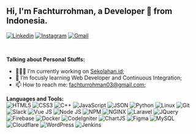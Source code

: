 <!-- Your title -->
## Hi, I'm Fachturrohman, a Developer 🚀 from Indonesia.

[![Linkedin](https://img.shields.io/badge/-LinkedIn-blue?style=flat&logo=Linkedin&logoColor=white)](https://www.linkedin.com/in/fachtur-rohman/)
[![Instagram](https://img.shields.io/badge/-Instagram-c13584?style=flat&labelColor=c13584&logo=instagram&logoColor=white)](https://www.instagram.com/fachtur_rohman/)
[![Gmail](https://img.shields.io/badge/-Gmail-c14438?style=flat&logo=Gmail&logoColor=white)](mailto:fachturrohman03@gmail.com)

&nbsp;

<!-- Talking about you -->
**Talking about Personal Stuffs:**
- 👨🏽‍💻 I’m currently working on [Sekolahan.id](https://www.sekolahan.id/);
- 🌱 I’m focusly learning Web Developer and Continuous Integration;
- 📫 How to reach me: fachturrohman03@gmail.com;

**Languages and Tools:** 
<br>
  ![HTML5](https://img.shields.io/badge/HTML5-E34F26?style=for-the-badge&logo=html5&logoColor=white)
  ![CSS3](https://img.shields.io/badge/CSS3-1572B6?style=for-the-badge&logo=css3&logoColor=white)
  ![C++](https://img.shields.io/badge/C%2B%2B-00599C?style=for-the-badge&logo=c%2B%2B&logoColor=white)
  ![JavaScript](https://img.shields.io/badge/JavaScript-323330?style=for-the-badge&logo=javascript&logoColor=F7DF1E)
  ![JSON](https://img.shields.io/badge/json-5E5C5C?style=for-the-badge&logo=json&logoColor=white)
  ![Python](https://img.shields.io/badge/Python-FFD43B?style=for-the-badge&logo=python&logoColor=blue)
  ![Linux](https://img.shields.io/badge/Linux-FCC624?style=for-the-badge&logo=linux&logoColor=black)
  ![Git](https://img.shields.io/badge/GIT-E44C30?style=for-the-badge&logo=git&logoColor=white)
  ![Slack](https://img.shields.io/badge/Slack-4A154B?style=for-the-badge&logo=slack&logoColor=white)
  ![Vue JS](https://img.shields.io/badge/Vue%20js-35495E?style=for-the-badge&logo=vuedotjs&logoColor=4FC08D)
  ![Node JS](https://img.shields.io/badge/Node%20js-339933?style=for-the-badge&logo=nodedotjs&logoColor=white)
  ![NPM](https://img.shields.io/badge/npm-CB3837?style=for-the-badge&logo=npm&logoColor=white)
  ![NGINX](https://img.shields.io/badge/Nginx-009639?style=for-the-badge&logo=nginx&logoColor=white)
  ![Laravel](https://img.shields.io/badge/Laravel-FF2D20?style=for-the-badge&logo=laravel&logoColor=white)
  ![JQuery](https://img.shields.io/badge/jQuery-0769AD?style=for-the-badge&logo=jquery&logoColor=white)
  ![Firebase](https://img.shields.io/badge/firebase-ffca28?style=for-the-badge&logo=firebase&logoColor=black)
  ![Docker](https://img.shields.io/badge/Docker-2CA5E0?style=for-the-badge&logo=docker&logoColor=white)
  ![CodeIgniter](https://img.shields.io/badge/Codeigniter-EF4223?style=for-the-badge&logo=codeigniter&logoColor=white)
  ![ChartJS](https://img.shields.io/badge/Chart%20js-FF6384?style=for-the-badge&logo=chartdotjs&logoColor=white)
  ![Figma](https://img.shields.io/badge/Figma-F24E1E?style=for-the-badge&logo=figma&logoColor=white)
  ![MySQL](https://img.shields.io/badge/MySQL-005C84?style=for-the-badge&logo=mysql&logoColor=white)
  ![Cloudflare](https://img.shields.io/badge/Cloudflare-F38020?style=for-the-badge&logo=Cloudflare&logoColor=white)
  ![WordPress](https://img.shields.io/badge/Wordpress-21759B?style=for-the-badge&logo=wordpress&logoColor=white)
  ![Jenkins](https://img.shields.io/badge/Jenkins-D24939?style=for-the-badge&logo=Jenkins&logoColor=white)

<!-- This readme was created by Murillo Comino - https://github.com/onimur -->
